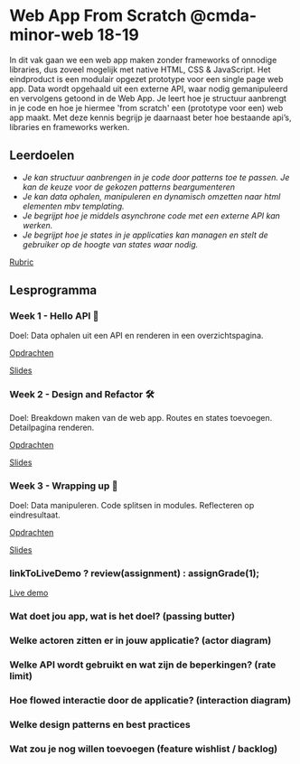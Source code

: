 # Web App From Scratch @cmda-minor-web 18-19

In dit vak gaan we een web app maken zonder frameworks of onnodige libraries, dus zoveel mogelijk met native HTML, CSS & JavaScript. Het eindproduct is een modulair opgezet prototype voor een single page web app. Data wordt opgehaald uit een externe API, waar nodig gemanipuleerd en vervolgens getoond in de Web App. Je leert hoe je structuur aanbrengt in je code en hoe je hiermee 'from scratch' een (prototype voor een) web app maakt. Met deze kennis begrijp je daarnaast beter hoe bestaande api’s, libraries en frameworks werken.

## Leerdoelen
- _Je kan structuur aanbrengen in je code door patterns toe te passen. Je kan de keuze voor de gekozen patterns beargumenteren_
- _Je kan data ophalen, manipuleren en dynamisch omzetten naar html elementen mbv templating._
- _Je begrijpt hoe je middels asynchrone code met een externe API kan werken._
- _Je begrijpt hoe je states in je applicaties kan managen en stelt de gebruiker op de hoogte van states waar nodig._

[Rubric](https://docs.google.com/spreadsheets/d/e/2PACX-1vTjZGWGPC_RMvTMry8YW5XOM79GEIdgS7I5JlOe6OeeOUdmv7ok1s9jQhzojNE4AsyzgL-jJCbRj1LN/pubhtml?gid=0&single=true)

## Lesprogramma

### Week 1 - Hello API 🐒

Doel: Data ophalen uit een API en renderen in een overzichtspagina.

[Opdrachten](https://drive.google.com/open?id=1OVhWQNaCgSluYviTKKWcApkyPd23xow1PiExb8GYANM)

[Slides](https://drive.google.com/open?id=1Rjl9xqXoKniQSRJPdkU1O5YwWC33SJK8KiV0a-H_xZU)

### Week 2 - Design and Refactor 🛠

Doel: Breakdown maken van de web app. Routes en states toevoegen. Detailpagina renderen.

[Opdrachten](https://drive.google.com/open?id=1GMDTdW3LycAYpZSFI6gk_lrKrx8-zLWrNh69aaVEH5Y)

[Slides](https://drive.google.com/open?id=1IqQeu1m0dQiSC_KCvrn8eencAgtYe7X6qT-gm0n9Bmc)

### Week 3 - Wrapping up 🎁

Doel: Data manipuleren. Code splitsen in modules. Reflecteren op eindresultaat.

[Opdrachten](https://drive.google.com/open?id=13pKQu72pshaEzKw9q5JHLa-aop85nMP6nDCdqioWjoQ)

[Slides](https://drive.google.com/open?id=1BSzGYNLMgtHD4HRnK7f0DgyTv4Pg3xsQwD_eYNo7v0Y)

### linkToLiveDemo ? review(assignment) : assignGrade(1);
[Live demo](https://joopakerboom.github.io/web-app-from-scratch-18-19/week1/index.html)

### Wat doet jou app, wat is het doel? (passing butter)


### Welke actoren zitten er in jouw applicatie? (actor diagram)


### Welke API wordt gebruikt en wat zijn de beperkingen? (rate limit)


### Hoe flowed interactie door de applicatie? (interaction diagram)


### Welke design patterns en best practices


### Wat zou je nog willen toevoegen (feature wishlist / backlog)


<!-- Add a link to your live demo in Github Pages 🌐-->

<!-- ☝️ replace this description with a description of your own work -->

<!-- Add a nice image here at the end of the week, showing off your shiny frontend 📸 -->

<!-- Maybe a table of contents here? 📚 -->

<!-- How about a section that describes how to install this project? 🤓 -->

<!-- ...but how does one use this project? What are its features 🤔 -->

<!-- What external data source is featured in your project and what are its properties 🌠 -->

<!-- Maybe a checklist of done stuff and stuff still on your wishlist? ✅ -->

<!-- How about a license here? 📜 (or is it a licence?) 🤷 -->
